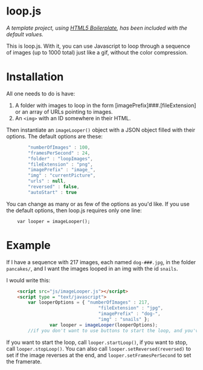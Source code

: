 loop.js
=====

*A template project, using [HTML5 Boilerplate](http://html5boilerplate.com/), has been included with the default values.*

This is loop.js. With it, you can use Javascript to loop through a sequence of images (up to 1000 total) just like a gif, without the color compression.

Installation
===
All one needs to do is have:

1. A folder with images to loop in the form [imagePrefix]###.[fileExtension] or an array of URLs pointing to images.
2. An `<img>` with an ID somewhere in their HTML.

Then instantiate an `imageLooper()` object with a JSON object filled with their options. The default options are these:

```javascript
        "numberOfImages" : 100,
        "framesPerSecond" : 24,
        "folder" : "loopImages",
        "fileExtension" : "png",
        "imagePrefix" : "image_",
        "img" : "currentPicture",
        "urls" : null,
        "reversed" : false,
        "autoStart" : true
```

You can change as many or as few of the options as you'd like. If you use the default options, then loop.js requires only one line:
        
        var looper = imageLooper();

Example
===
If I have a sequence with 217 images, each named `dog-###.jpg`, in the folder `pancakes/`, and I want the images looped in an img with the id `snails`.

I would write this:

```html
	<script src="js/imageLooper.js"></script>
	<script type = "text/javascript">
		var looperOptions = { "numberOfImages" : 217,
                                  "fileExtension" : "jpg",
                                  "imagePrefix" : "dog-",
                                  "img" : "snails" };
                var looper = imageLooper(looperOptions);
		//if you don't want to use buttons to start the loop, and you've disabled autoStart, make sure you call looper.startLoop() somewhere.	</script>
```

If you want to start the loop, call `looper.startLoop()`, if you want to stop, call `looper.stopLoop()`. You can also call `looper.setReversed(reversed)` to set if the image reverses at the end, and `looper.setFramesPerSecond` to set the framerate.
